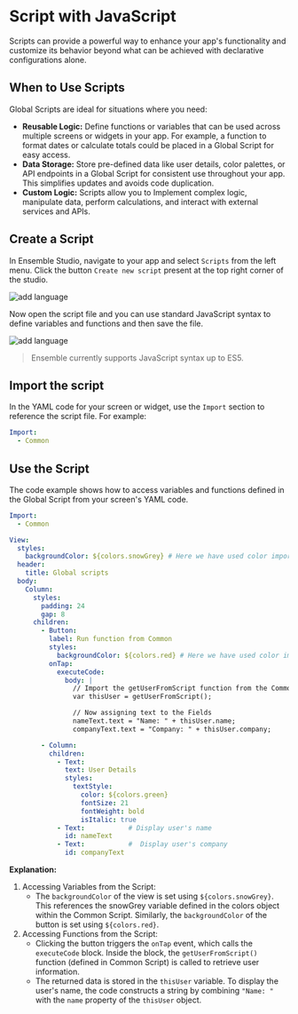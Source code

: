 
# Script with JavaScript

Scripts can provide a powerful way to enhance your app's functionality and customize its behavior beyond what can be achieved with declarative configurations alone.

## When to Use Scripts

Global Scripts are ideal for situations where you need:

- **Reusable Logic:** Define functions or variables that can be used across multiple screens or widgets in your app. For example, a function to format dates or calculate totals could be placed in a Global Script for easy access.
- **Data Storage:** Store pre-defined data like user details, color palettes, or API endpoints in a Global Script for consistent use throughout your app. This simplifies updates and avoids code duplication.
- **Custom Logic:** Scripts allow you to Implement complex logic, manipulate data, perform calculations, and interact with external services and APIs.

## Create a Script
In Ensemble Studio, navigate to your app and select `Scripts` from the left menu. Click the button `Create new script` present at the top right corner of the studio.

![add language](/images/scripts/create-script.png)

Now open the script file and you can use standard JavaScript syntax to define variables and functions and then save the file.

![add language](/images/scripts/Add-script-content.png)

> Ensemble currently supports JavaScript syntax up to ES5.

## Import the script
In the YAML code for your screen or widget, use the `Import` section to reference the script file. For example:
```yaml
Import:
  - Common
```
## Use the Script
The code example shows how to access variables and functions defined in the Global Script from your screen's YAML code.
```yaml
Import:
  - Common

View:
  styles:
    backgroundColor: ${colors.snowGrey} # Here we have used color imported from the Common Script.
  header:
    title: Global scripts
  body:
    Column:
      styles:
        padding: 24
        gap: 8
      children:
        - Button:
          label: Run function from Common
          styles:
            backgroundColor: ${colors.red} # Here we have used color imported from the Common Script.
          onTap:
            executeCode:
              body: |
                // Import the getUserFromScript function from the Common script
                var thisUser = getUserFromScript();

                // Now assigning text to the Fields
                nameText.text = "Name: " + thisUser.name;
                companyText.text = "Company: " + thisUser.company;

        - Column:
          children:
            - Text:
              text: User Details
              styles:
                textStyle:
                  color: ${colors.green}
                  fontSize: 21
                  fontWeight: bold
                  isItalic: true
            - Text:           # Display user's name
              id: nameText
            - Text:           #  Display user's company
              id: companyText
```
**Explanation:**
1. Accessing Variables from the Script:
   + The `backgroundColor` of the view is set using `${colors.snowGrey}`. This references the snowGrey variable defined in the colors object within the Common Script.
Similarly, the `backgroundColor` of the button is set using `${colors.red}`.
2. Accessing Functions from the Script:
   + Clicking the button triggers the `onTap` event, which calls the `executeCode` block. Inside the block, the `getUserFromScript()` function (defined in Common Script) is called to retrieve user information.
   + The returned data is stored in the `thisUser` variable. To display the user's name, the code constructs a string by combining `"Name: "` with the `name` property of the `thisUser` object.
